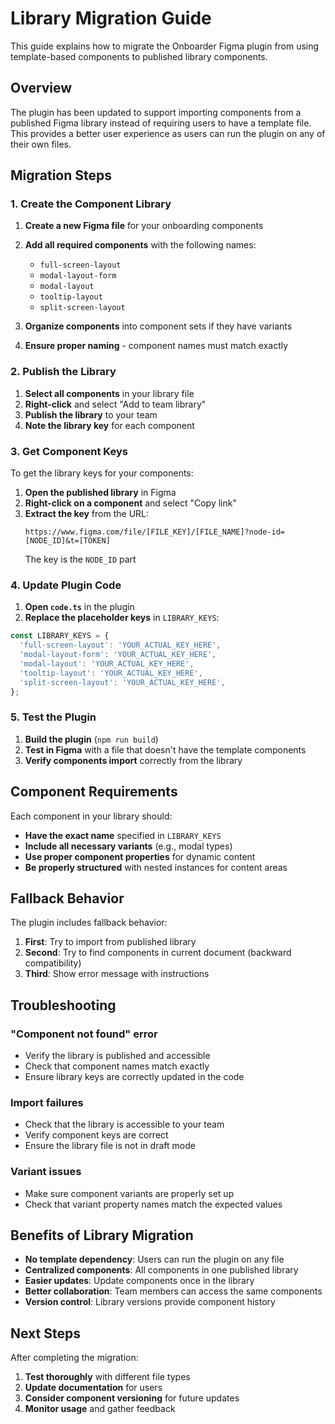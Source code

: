 # Library Migration Guide

This guide explains how to migrate the Onboarder Figma plugin from using template-based components to published library components.

## Overview

The plugin has been updated to support importing components from a published Figma library instead of requiring users to have a template file. This provides a better user experience as users can run the plugin on any of their own files.

## Migration Steps

### 1. Create the Component Library

1. **Create a new Figma file** for your onboarding components
2. **Add all required components** with the following names:
   - `full-screen-layout`
   - `modal-layout-form`
   - `modal-layout`
   - `tooltip-layout`
   - `split-screen-layout`

3. **Organize components** into component sets if they have variants
4. **Ensure proper naming** - component names must match exactly

### 2. Publish the Library

1. **Select all components** in your library file
2. **Right-click** and select "Add to team library"
3. **Publish the library** to your team
4. **Note the library key** for each component

### 3. Get Component Keys

To get the library keys for your components:

1. **Open the published library** in Figma
2. **Right-click on a component** and select "Copy link"
3. **Extract the key** from the URL:
   ```
   https://www.figma.com/file/[FILE_KEY]/[FILE_NAME]?node-id=[NODE_ID]&t=[TOKEN]
   ```
   The key is the `NODE_ID` part

### 4. Update Plugin Code

1. **Open `code.ts`** in the plugin
2. **Replace the placeholder keys** in `LIBRARY_KEYS`:

```typescript
const LIBRARY_KEYS = {
  'full-screen-layout': 'YOUR_ACTUAL_KEY_HERE',
  'modal-layout-form': 'YOUR_ACTUAL_KEY_HERE', 
  'modal-layout': 'YOUR_ACTUAL_KEY_HERE',
  'tooltip-layout': 'YOUR_ACTUAL_KEY_HERE',
  'split-screen-layout': 'YOUR_ACTUAL_KEY_HERE',
};
```

### 5. Test the Plugin

1. **Build the plugin** (`npm run build`)
2. **Test in Figma** with a file that doesn't have the template components
3. **Verify components import** correctly from the library

## Component Requirements

Each component in your library should:

- **Have the exact name** specified in `LIBRARY_KEYS`
- **Include all necessary variants** (e.g., modal types)
- **Use proper component properties** for dynamic content
- **Be properly structured** with nested instances for content areas

## Fallback Behavior

The plugin includes fallback behavior:

1. **First**: Try to import from published library
2. **Second**: Try to find components in current document (backward compatibility)
3. **Third**: Show error message with instructions

## Troubleshooting

### "Component not found" error
- Verify the library is published and accessible
- Check that component names match exactly
- Ensure library keys are correctly updated in the code

### Import failures
- Check that the library is accessible to your team
- Verify component keys are correct
- Ensure the library file is not in draft mode

### Variant issues
- Make sure component variants are properly set up
- Check that variant property names match the expected values

## Benefits of Library Migration

- **No template dependency**: Users can run the plugin on any file
- **Centralized components**: All components in one published library
- **Easier updates**: Update components once in the library
- **Better collaboration**: Team members can access the same components
- **Version control**: Library versions provide component history

## Next Steps

After completing the migration:

1. **Test thoroughly** with different file types
2. **Update documentation** for users
3. **Consider component versioning** for future updates
4. **Monitor usage** and gather feedback 